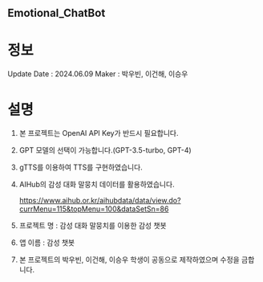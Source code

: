## Emotional_ChatBot

# 정보
Update Date : 2024.06.09
Maker : 박우빈, 이건해, 이승우

# 설명
1. 본 프로젝트는 OpenAI API Key가 반드시 필요합니다.
2.  GPT 모델의 선택이 가능합니다.(GPT-3.5-turbo, GPT-4)
3. gTTS를 이용하여 TTS를 구현하였습니다.
4. AIHub의 감성 대화 말뭉치 데이터를 활용하였습니다.
   
   https://www.aihub.or.kr/aihubdata/data/view.do?currMenu=115&topMenu=100&dataSetSn=86

6. 프로젝트 명 : 감성 대화 말뭉치를 이용한 감성 챗봇
7. 앱 이름 : 감성 챗봇
8. 본 프로젝트의 박우빈, 이건해, 이승우 학생이 공동으로 제작하였으며 수정을 금합니다.

